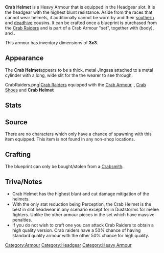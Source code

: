 **Crab Helmet** is a Heavy Armour that is equipped in the Headgear slot.
It is the headgear with the highest blunt resistance. Aside from the
races that cannot wear helmets, it additionally cannot be worn by [](Hive_Worker_Drone.md) and their
[southern](Southern_Hive_Worker_Drone.md "wikilink") and
[deadhive](Deadhive_Worker.md "wikilink") cousins. It can be crafted once a
blueprint is purchased from the [Crab Raiders](02%20-%20Projects%20&%20Wikis/Kenshi/Kenshi%20Wiki/Kenshi%20Wiki%20Template/Crab_Raiders.md "wikilink")
and is part of a Crab Armour "set", together with [](Crab_Armour.md) (body), [](Crab_Trousers.md) and [](Crab_Shoes.md).

This armour has inventory dimensions of **3x3**.

## Appearance

The **Crab Helmet**appears to be a thick, metal Jingasa attached to a
metal cylinder with a long, wide slit for the the wearer to see through.

CrabRaiders.png\|[Crab Raiders](Crab_Raider.md "wikilink") equipped with
the [Crab Armour](Crab_Armour.md "wikilink"), [](Crab_Trousers.md), [Crab Shoes](Crab_Shoes.md "wikilink")
and **Crab Helmet**

## Stats

## Source

There are no characters which only have a chance of spawning with this
item equipped. This item is not found in any non-shop locations.

## Crafting

The blueprint can only be bought/stolen from a
[Crabsmith](Crabsmith.md "wikilink").

## Triva/Notes

- Crab Helmet has the highest blunt and cut damage mitigation of the
  helmets.
- With the only stat reduction being Perception, the Crab Helmet is the
  best in slot headwear in any scenario except for in Duststorms for
  melee fighters. Unlike the other armour pieces in the set which have
  massive penalties.
- If you do not wish to craft one you can attack Crab Raiders to obtain
  a high quality version. Crab raiders have a 50% chance of having
  standard quality armour with the other 50% chance for high quality.

[Category:Armour](Category:Armour "wikilink")
[Category:Headgear](Category:Headgear "wikilink") [Category:Heavy
Armour](Category:Heavy_Armour "wikilink")